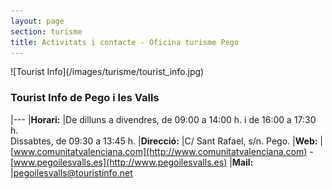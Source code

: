 ```yaml
---
layout: page
section: turisme
title: Activitats i contacte - Oficina turisme Pego
---
```


<div class="center" markdown="1">
![Tourist Info](/images/turisme/tourist_info.jpg)
</div>

### Tourist Info de Pego i les Valls

|---
|**Horari:**     |De dilluns a divendres, de 09:00 a 14:00 h. i de 16:00 a 17:30 h.<br>Dissabtes, de 09:30 a 13:45 h.
|**Direcció:**   |C/ Sant Rafael, s/n. Pego.
|**Web:**        |[www.comunitatvalenciana.com](http://www.comunitatvalenciana.com) - [www.pegoilesvalls.es](http://www.pegoilesvalls.es)
|**Mail:**       |[pegoilesvalls@touristinfo.net](mailto:pegoilesvalls@touristinfo.net)

